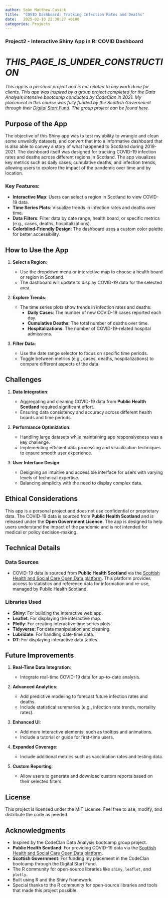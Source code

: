 ```yaml
---
author: Seàn Matthew Cusick
title:  "COVID Dashboard: Tracking Infection Rates and Deaths"
date:   2025-02-10 22:30:27 +0100
categories: Projects 
---
```

### Project2 - Interactive Shiny App in R: COVID Dashboard

# _THIS_PAGE_IS_UNDER_CONSTRUCTION_

*This app is a personal project and is not related to any work done for clients. This app was inspired by a group project completed for the Data Analysis intensive bootcamp conducted by CodeClan in 2021. My placement in this course was fully funded by the Scottish Government through their [Digital Start Fund](https://www.gov.scot/news/investing-in-digital-skills/). The group project can be found [here](https://github.com/sean-m-cusick/WAP_SHS_APP).*


## Purpose of the App

The objective of this Shiny app was to test my ability to wrangle and clean some unweildly datasets, and convert that into a informative dashboard that is also able to convey a story of what happened to Scotland during 2019-2021. The dashboard itself was designed for tracking COVID-19 infection rates and deaths across different regions in Scotland. The app visualizes key metrics such as daily cases, cumulative deaths, and infection trends, allowing users to explore the impact of the pandemic over time and by location. 

### Key Features:
- **Interactive Map**: Users can select a region in Scotland to view COVID-19 data.
- **Time Series Plots**: Visualize trends in infection rates and deaths over time.
- **Data Filters**: Filter data by date range, health board, or specific metrics (e.g., cases, deaths, hospitalizations).
- **Colorblind-Friendly Design**: The dashboard uses a custom color palette for better accessibility.

## How to Use the App

1. **Select a Region**:
   - Use the dropdown menu or interactive map to choose a health board or region in Scotland.
   - The dashboard will update to display COVID-19 data for the selected area.

2. **Explore Trends**:
   - The time series plots show trends in infection rates and deaths:
     - **Daily Cases**: The number of new COVID-19 cases reported each day.
     - **Cumulative Deaths**: The total number of deaths over time.
     - **Hospitalizations**: The number of COVID-19-related hospital admissions.

3. **Filter Data**:
   - Use the date range selector to focus on specific time periods.
   - Toggle between metrics (e.g., cases, deaths, hospitalizations) to compare different aspects of the data.

## Challenges

1. **Data Integration**:
   - Aggregating and cleaning COVID-19 data from **Public Health Scotland** required significant effort.
   - Ensuring data consistency and accuracy across different health boards and time periods.

2. **Performance Optimization**:
   - Handling large datasets while maintaining app responsiveness was a key challenge.
   - Implementing efficient data processing and visualization techniques to ensure smooth user experience.

3. **User Interface Design**:
   - Designing an intuitive and accessible interface for users with varying levels of technical expertise.
   - Balancing simplicity with the need to display complex data.

## Ethical Considerations

This app is a personal project and does not use confidential or proprietary data. The COVID-19 data is sourced from **Public Health Scotland** and is released under the **Open Government Licence**. The app is designed to help users understand the impact of the pandemic and is not intended for medical or policy decision-making.

## Technical Details

### Data Sources
- COVID-19 data is sourced from **Public Health Scotland** via the [Scottish Health and Social Care Open Data platform](https://www.opendata.nhs.scot/). This platform provides access to statistics and reference data for information and re-use, managed by Public Health Scotland.

### Libraries Used
- **Shiny**: For building the interactive web app.
- **Leaflet**: For displaying the interactive map.
- **Plotly**: For creating interactive time series plots.
- **Tidyverse**: For data manipulation and cleaning.
- **Lubridate**: For handling date-time data.
- **DT**: For displaying interactive data tables.

## Future Improvements

1. **Real-Time Data Integration**:
   - Integrate real-time COVID-19 data for up-to-date analysis.

2. **Advanced Analytics**:
   - Add predictive modeling to forecast future infection rates and deaths.
   - Include statistical summaries (e.g., infection rate trends, mortality rates).

3. **Enhanced UI**:
   - Add more interactive elements, such as tooltips and animations.
   - Include a tutorial or guide for first-time users.

4. **Expanded Coverage**:
   - Include additional metrics such as vaccination rates and testing data.

5. **Custom Reporting**:
   - Allow users to generate and download custom reports based on their selected filters.

## License

This project is licensed under the MIT License. Feel free to use, modify, and distribute the code as needed.

## Acknowledgments

- Inspired by the CodeClan Data Analysis bootcamp group project.
- **Public Health Scotland**: For providing COVID-19 data via the [Scottish Health and Social Care Open Data platform](https://www.opendata.nhs.scot/).
- **Scottish Government**: For funding my placement in the CodeClan bootcamp through the Digital Start Fund.
- The R community for open-source libraries like `shiny`, `leaflet`, and `plotly`.
- Built using R and the Shiny framework.
- Special thanks to the R community for open-source libraries and tools that made this project possible.